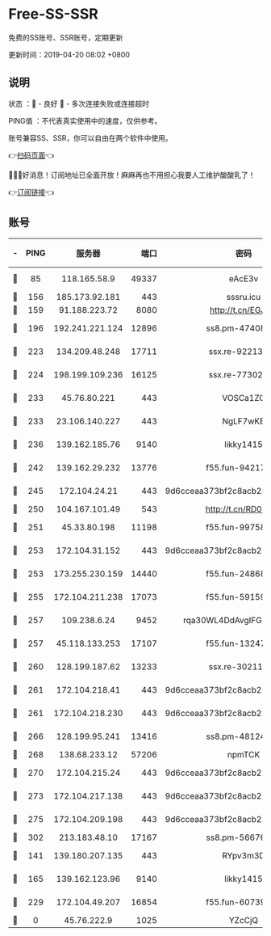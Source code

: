 # Free-SS-SSR

免费的SS账号、SSR账号，定期更新

更新时间：2019-04-20 08:02 +0800

## 说明

状态     ：🙂 - 良好 🙁 - 多次连接失败或连接超时

PING值   ：不代表真实使用中的速度，仅供参考。

账号兼容SS、SSR，你可以自由在两个软件中使用。

👉[扫码页面](https://liesauer.github.io/Free-SS-SSR/)👈

🎉🎉🎉好消息！订阅地址已全面开放！麻麻再也不用担心我要人工维护酸酸乳了！

👉[订阅链接](https://www.liesauer.net/yogurt/subscribe?ACCESS_TOKEN=DAYxR3mMaZAsaqUb)👈

## 账号

|-|PING|服务器|端口|密码|加密方式|区域|
|:----:|:----:|:-----:|-----:|:----:|:----:|:----:|
|🙂|85|118.165.58.9|49337|eAcE3v|chacha20-ietf|TW|
|🙂|156|185.173.92.181|443|sssru.icu|rc4-md5|RU|
|🙂|159|91.188.223.72|8080|http://t.cn/EGJIyrl|rc4-md5|RU|
|🙂|196|192.241.221.124|12896|ss8.pm-47408858|aes-256-cfb|US|
|🙂|223|134.209.48.248|17711|ssx.re-92213329|aes-256-cfb|US|
|🙂|224|198.199.109.236|16125|ssx.re-77302888|aes-256-cfb|US|
|🙂|233|45.76.80.221|443|VOSCa1ZG|aes-256-cfb|DE|
|🙂|233|23.106.140.227|443|NgLF7wKB|aes-256-cfb|US|
|🙂|236|139.162.185.76|9140|likky1415|aes-256-cfb|DE|
|🙂|242|139.162.29.232|13776|f55.fun-94217781|aes-256-cfb|SG|
|🙂|245|172.104.24.21|443|9d6cceaa373bf2c8acb22e60b6a58be6|aes-256-cfb|US|
|🙂|250|104.167.101.49|543|http://t.cn/RD0D7sx|rc4-md5|CA|
|🙂|251|45.33.80.198|11198|f55.fun-99758041|aes-256-cfb|US|
|🙂|253|172.104.31.152|443|9d6cceaa373bf2c8acb22e60b6a58be6|aes-256-cfb|US|
|🙂|253|173.255.230.159|14440|f55.fun-24868708|aes-256-cfb|US|
|🙂|255|172.104.211.238|17073|f55.fun-59159487|aes-256-cfb|US|
|🙂|257|109.238.6.24|9452|rqa30WL4DdAvgIFG6Fs3znzTa|aes-256-cfb|FR|
|🙂|257|45.118.133.253|17107|f55.fun-13247213|aes-256-cfb|SG|
|🙂|260|128.199.187.62|13233|ssx.re-30211440|aes-256-cfb|SG|
|🙂|261|172.104.218.41|443|9d6cceaa373bf2c8acb22e60b6a58be6|aes-256-cfb|US|
|🙂|261|172.104.218.230|443|9d6cceaa373bf2c8acb22e60b6a58be6|aes-256-cfb|US|
|🙂|266|128.199.95.241|13416|ss8.pm-48124298|aes-256-cfb|SG|
|🙂|268|138.68.233.12|57206|npmTCK|rc4-md5|US|
|🙂|270|172.104.215.24|443|9d6cceaa373bf2c8acb22e60b6a58be6|aes-256-cfb|US|
|🙂|273|172.104.217.138|443|9d6cceaa373bf2c8acb22e60b6a58be6|aes-256-cfb|US|
|🙂|275|172.104.209.198|443|9d6cceaa373bf2c8acb22e60b6a58be6|aes-256-cfb|US|
|🙂|302|213.183.48.10|17167|ss8.pm-56676515|rc4-md5|RU|
|🙂|141|139.180.207.135|443|RYpv3m3D|aes-256-cfb|JP|
|🙂|165|139.162.123.96|9140|likky1415|aes-256-cfb|JP|
|🙂|229|172.104.49.207|16854|f55.fun-60739916|aes-256-cfb|SG|
|🙁|0|45.76.222.9|1025|YZcCjQ|rc4-md5|JP|
